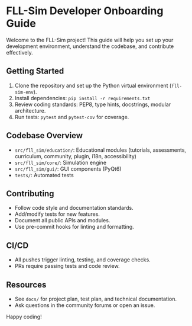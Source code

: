 # FLL-Sim Developer Onboarding Guide

Welcome to the FLL-Sim project! This guide will help you set up your development environment, understand the codebase, and contribute effectively.

## Getting Started
1. Clone the repository and set up the Python virtual environment (`fll-sim-env`).
2. Install dependencies: `pip install -r requirements.txt`
3. Review coding standards: PEP8, type hints, docstrings, modular architecture.
4. Run tests: `pytest` and `pytest-cov` for coverage.

## Codebase Overview
- `src/fll_sim/education/`: Educational modules (tutorials, assessments, curriculum, community, plugin, i18n, accessibility)
- `src/fll_sim/core/`: Simulation engine
- `src/fll_sim/gui/`: GUI components (PyQt6)
- `tests/`: Automated tests

## Contributing
- Follow code style and documentation standards.
- Add/modify tests for new features.
- Document all public APIs and modules.
- Use pre-commit hooks for linting and formatting.

## CI/CD
- All pushes trigger linting, testing, and coverage checks.
- PRs require passing tests and code review.

## Resources
- See `docs/` for project plan, test plan, and technical documentation.
- Ask questions in the community forums or open an issue.

Happy coding!
